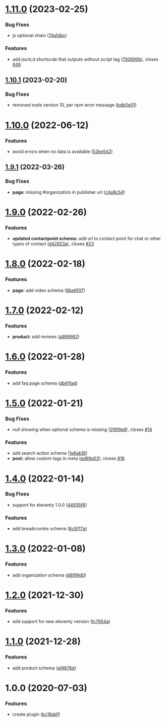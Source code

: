 # [1.11.0](https://github.com/quasibit/eleventy-plugin-schema/compare/v1.10.1...v1.11.0) (2023-02-25)


### Bug Fixes

* js optional chain ([74a1dbc](https://github.com/quasibit/eleventy-plugin-schema/commit/74a1dbc74e3030918909cb849cef3718993673d9))


### Features

* add jsonLd shortocde that outputs without script tag ([792690b](https://github.com/quasibit/eleventy-plugin-schema/commit/792690b7000fe7a2e06b039e3b049c481c64b11d)), closes [#49](https://github.com/quasibit/eleventy-plugin-schema/issues/49)

## [1.10.1](https://github.com/quasibit/eleventy-plugin-schema/compare/v1.10.0...v1.10.1) (2023-02-20)


### Bug Fixes

* removed node version 10, per npm error message ([bdb0e01](https://github.com/quasibit/eleventy-plugin-schema/commit/bdb0e01dab21992acd104f1a927685266596c80c))

# [1.10.0](https://github.com/quasibit/eleventy-plugin-schema/compare/v1.9.1...v1.10.0) (2022-06-12)


### Features

* avoid errors when no data is available ([52be542](https://github.com/quasibit/eleventy-plugin-schema/commit/52be542522edacdb71f976656239b21a6c7b829c))

## [1.9.1](https://github.com/quasibit/eleventy-plugin-schema/compare/v1.9.0...v1.9.1) (2022-03-26)


### Bug Fixes

* **page:** missing #organization in publisher url ([c4a9c54](https://github.com/quasibit/eleventy-plugin-schema/commit/c4a9c54f9adf02b0832c359d16f6ed6e4dd950a5))

# [1.9.0](https://github.com/quasibit/eleventy-plugin-schema/compare/v1.8.0...v1.9.0) (2022-02-26)


### Features

* **updated contactpoint schema:** add url to contact point for chat or other types of contact ([d42823a](https://github.com/quasibit/eleventy-plugin-schema/commit/d42823ace9c9910806a20b4a3b81d2dcb6a273fa)), closes [#23](https://github.com/quasibit/eleventy-plugin-schema/issues/23)

# [1.8.0](https://github.com/quasibit/eleventy-plugin-schema/compare/v1.7.0...v1.8.0) (2022-02-18)


### Features

* **page:** add video schema ([6be6f07](https://github.com/quasibit/eleventy-plugin-schema/commit/6be6f07a660546b6162d47acab9fccc8c04f8798))

# [1.7.0](https://github.com/quasibit/eleventy-plugin-schema/compare/v1.6.0...v1.7.0) (2022-02-12)


### Features

* **product:** add reviews ([a999982](https://github.com/quasibit/eleventy-plugin-schema/commit/a999982325e75f5bb0f1b6e53b8e2fad30f1a1b4))

# [1.6.0](https://github.com/quasibit/eleventy-plugin-schema/compare/v1.5.0...v1.6.0) (2022-01-28)


### Features

* add faq page schema ([db81fad](https://github.com/quasibit/eleventy-plugin-schema/commit/db81fad36d669b590063f14bbcd372e51a0ac0cc))

# [1.5.0](https://github.com/quasibit/eleventy-plugin-schema/compare/v1.4.0...v1.5.0) (2022-01-21)


### Bug Fixes

* null showing when optional schema is missing ([2f6f9e8](https://github.com/quasibit/eleventy-plugin-schema/commit/2f6f9e8d10a36685f1bfe688f313d45d1edddf22)), closes [#14](https://github.com/quasibit/eleventy-plugin-schema/issues/14)


### Features

* add search action schema ([1e6ab16](https://github.com/quasibit/eleventy-plugin-schema/commit/1e6ab1698834f66136dc164389067087a152e6ac))
* **post:** allow custom tags in meta ([ed99a53](https://github.com/quasibit/eleventy-plugin-schema/commit/ed99a53e67f311526ffad3abd9dd8bca3bb7a914)), closes [#16](https://github.com/quasibit/eleventy-plugin-schema/issues/16)

# [1.4.0](https://github.com/quasibit/eleventy-plugin-schema/compare/v1.3.0...v1.4.0) (2022-01-14)


### Bug Fixes

* support for eleventy 1.0.0 ([44935f6](https://github.com/quasibit/eleventy-plugin-schema/commit/44935f6f7bb2e88517a4ed8565936b29c2d7d411))


### Features

* add breadcrumbs schema ([6c97f7a](https://github.com/quasibit/eleventy-plugin-schema/commit/6c97f7a92a17d939492f2a6e1f246286542dc9fd))

# [1.3.0](https://github.com/quasibit/eleventy-plugin-schema/compare/v1.2.0...v1.3.0) (2022-01-08)


### Features

* add organization schema ([d8f99d0](https://github.com/quasibit/eleventy-plugin-schema/commit/d8f99d028e37c9ec6dade3c630e38120c7ae52e5))

# [1.2.0](https://github.com/quasibit/eleventy-plugin-schema/compare/v1.1.0...v1.2.0) (2021-12-30)


### Features

* add support for new eleventy version ([fc7954a](https://github.com/quasibit/eleventy-plugin-schema/commit/fc7954a0eb1390a9f58a8f00247f052b8219ac45))

# [1.1.0](https://github.com/quasibit/eleventy-plugin-schema/compare/v1.0.0...v1.1.0) (2021-12-28)


### Features

* add product schema ([af4876d](https://github.com/quasibit/eleventy-plugin-schema/commit/af4876d3bd39d2891e09b5d12682fe882d143292))

# 1.0.0 (2020-07-03)


### Features

* create plugin ([bc18dd1](https://github.com/quasibit/eleventy-plugin-schema/commit/bc18dd188576b9f601a069b4d11b082257d45de8))
